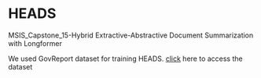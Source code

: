 # HEADS
MSIS_Capstone_15-Hybrid Extractive-Abstractive Document Summarization with Longformer

We used GovReport dataset for training HEADS. [click]([url](https://drive.google.com/drive/folders/1iakKBJEJz7keea-P_I0WForMzF1gApXC?usp=sharing)) here to access the dataset
